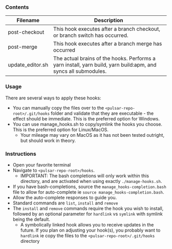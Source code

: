 ### Contents
| Filename | Description |
| - | - |
| post-checkout | This hook executes after a branch checkout, or branch switch has occurred. |
| post-merge | This hook executes after a branch merge has occurred |
| update_editor.sh | The actual brains of the hooks. Performs a yarn install, yarn build, yarn build:apm, and syncs all submodules. |

### Usage
There are several ways to apply these hooks:
- You can manually copy the files over to the `<pulsar-repo-root>/.git/hooks` folder and validate that they are executable - the effect should be immediate. This is the preferred option for Windows.
- You can use manage_hooks.sh to copy/symlink the hooks you choose. This is the preferred option for Linux/MacOS.
  - Your mileage may vary on MacOS as it has not been tested outright, but should work in theory.

### Instructions
- Open your favorite terminal
- Navigate to `<pulsar-repo-root>/hooks`.
  - IMPORTANT: The bash completions will only work within this directory, and are activated when using exactly `./manage-hooks.sh`.
- If you have bash-completions, source the `manage_hooks-completion.bash` file to allow for auto-complete ie `source manage_hooks-completion.bash`.
- Allow the auto-complete responses to guide you.
- Standard commands are `list`, `install` and `remove`
- The `install` and `remove` commands require the hook you wish to install, followed by an optional parameter for `hardlink` vs `symlink` with symlink being the default.
  - A symbolically linked hook allows you to receive updates in the future. If you plan on adjusting your hook(s), you probably want to `hardlink` ie copy the files to the `<pulsar-repo-root>/.git/hooks` directory
